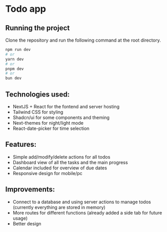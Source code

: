 # Todo app 

## Running the project

Clone the repository and run the following command at the root directory.

```bash
npm run dev
# or
yarn dev
# or
pnpm dev
# or
bun dev
```
## Technologies used:

- NextJS + React for the fontend and server hosting
- Tailwind CSS for styling
- Shadcn/ui for some components and theming
- Next-themes for night/light mode
- React-date-picker for time selection

## Features:

- Simple add/modify/delete actions for all todos
- Dashboard view of all the tasks and the main progress
- Calendar included for overview of due dates
- Responsive design for mobile/pc

## Improvements:

- Connect to a database and using server actions to manage todos (currently everything are stored in memory)
- More routes for different functions (already added a side tab for future usage)
- Better design